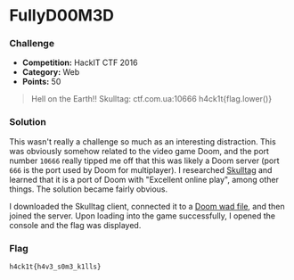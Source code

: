 # FullyD00M3D

### Challenge
- **Competition:** HackIT CTF 2016
- **Category:** Web
- **Points:** 50

> Hell on the Earth!!
> Skulltag: ctf.com.ua:10666
> h4ck1t{flag.lower()}


### Solution

This wasn't really a challenge so much as an interesting distraction.  This was obviously somehow related to the video game Doom, and the port number `10666` really tipped me off that this was likely a Doom server (port `666` is the port used by Doom for multiplayer).  I researched [Skulltag](http://www.skulltag.com) and learned that it is a port of Doom with "Excellent online play", among other things.  The solution became fairly obvious.

I downloaded the Skulltag client, connected it to a [Doom wad file](https://en.wikipedia.org/wiki/Doom_WAD), and then joined the server.  Upon loading into the game successfully, I opened the console and the flag was displayed. 

### Flag

`h4ck1t{h4v3_s0m3_k1lls}`
